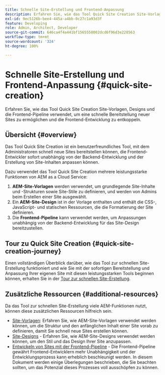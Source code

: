 ```yaml
---
title: Schnelle Site-Erstellung und Frontend-Anpassung
description: Erfahren Sie, wie das Tool Quick Site Creation Site-Vorlagen, Designs und die Frontend-Pipeline verwendet, um eine schnelle Bereitstellung neuer Sites zu ermöglichen und die Frontend-Entwicklung zu entkoppeln.
exl-id: 9ec5126b-bee4-445a-a4bb-0c27c1a93d3f
feature: Developing
role: Admin, Architect, Developer
source-git-commit: 646ca4f4a441bf1565558002dcd6f96d3e228563
workflow-type: tm+mt
source-wordcount: '324'
ht-degree: 100%

---
```


# Schnelle Site-Erstellung und Frontend-Anpassung {#quick-site-creation}

Erfahren Sie, wie das Tool Quick Site Creation Site-Vorlagen, Designs und die Frontend-Pipeline verwendet, um eine schnelle Bereitstellung neuer Sites zu ermöglichen und die Frontend-Entwicklung zu entkoppeln.

## Übersicht {#overview}

Das Tool Quick Site Creation ist ein benutzerfreundliches Tool, mit dem Administratoren schnell neue Sites bereitstellen können, die Frontend-Entwickler sofort unabhängig von der Backend-Entwicklung und der Erstellung von Site-Inhalten anpassen können.

Dazu verwendet das Tool Quick Site Creation mehrere leistungsstarke Funktionen von AEM as a Cloud Service:

1. **AEM-Site-Vorlagen** werden verwendet, um grundlegende Site-Inhalte und -Strukturen sowie Site-Stile zu definieren, und werden von Admins beim Erstellen einer Site ausgewählt.
1. Ein **AEM-Site-Design** ist in der Vorlage enthalten und enthält die CSS-, JavaScript- und statischen Ressourcen, die die Formatierung der Site definieren.
1. Die **Frontend-Pipeline** kann verwendet werden, um Anpassungen unabhängig von der Backend-Entwicklung für das Site-Design bereitzustellen.

## Tour zu Quick Site Creation {#quick-site-creation-journey}

Einen vollständigen Überblick darüber, wie das Tool zur schnellen Site-Erstellung funktioniert und wie Sie mit der sofortigen Bereitstellung und Anpassung Ihrer eigenen Site mit diesen leistungsstarken Tools beginnen können, erhalten Sie in der [Tour zur schnellen Site-Erstellung](/help/journey-sites/quick-site/overview.md).

## Zusätzliche Ressourcen {#additional-resources}

Da das Tool zur schnellen Site-Erstellung viele AEM-Funktionen nutzt, können diese zusätzlichen Ressourcen hilfreich sein.

* [Site-Vorlagen](/help/sites-cloud/administering/site-creation/site-templates.md): Erfahren Sie, wie AEM-Site-Vorlagen verwendet werden können, um die Struktur und den anfänglichen Inhalt einer Site vorab zu definieren, damit Sie schnell neue Sites erstellen können.
* [Site-Designs](/help/sites-cloud/administering/site-creation/site-themes.md) - Erfahren Sie, wie AEM-Site-Designs verwendet werden können, um den Stil und das Design Ihrer Site anzupassen.
* [Entwickeln von Sites mit der Frontend-Pipeline](/help/implementing/developing/introduction/developing-with-front-end-pipelines.md) - Die Frontend-Pipeline gewährt Frontend-Entwicklern mehr Unabhängigkeit und der Entwicklungsprozess kann erheblich beschleunigt werden. In diesem Dokument werden einige Überlegungen beschrieben, die Sie beachten sollten, um das Potenzial dieses Prozesses voll ausschöpfen zu können.
